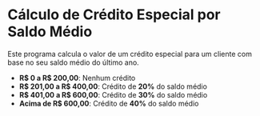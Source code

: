 # Cálculo de Crédito Especial por Saldo Médio

Este programa calcula o valor de um crédito especial para um cliente com base no seu saldo médio do último ano.

- **R$ 0 a R$ 200,00**: Nenhum crédito
- **R$ 201,00 a R$ 400,00**: Crédito de **20%** do saldo médio
- **R$ 401,00 a R$ 600,00**: Crédito de **30%** do saldo médio
- **Acima de R$ 600,00**: Crédito de **40%** do saldo médio